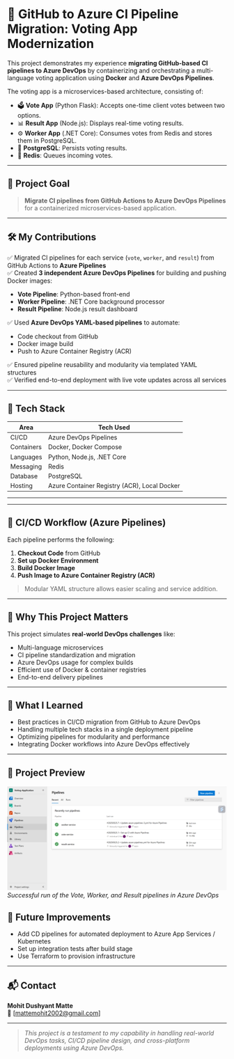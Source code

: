 # 🚀 GitHub to Azure CI Pipeline Migration: Voting App Modernization

This project demonstrates my experience **migrating GitHub-based CI pipelines to Azure DevOps** by containerizing and orchestrating a multi-language voting application using **Docker** and **Azure DevOps Pipelines**.

The voting app is a microservices-based architecture, consisting of:

- 🗳️ **Vote App** (Python Flask): Accepts one-time client votes between two options.
- 📊 **Result App** (Node.js): Displays real-time voting results.
- ⚙️ **Worker App** (.NET Core): Consumes votes from Redis and stores them in PostgreSQL.
- 🐘 **PostgreSQL**: Persists voting results.
- 🧠 **Redis**: Queues incoming votes.

---

## 🔧 Project Goal

> **Migrate CI pipelines from GitHub Actions to Azure DevOps Pipelines** for a containerized microservices-based application.

---

## 🛠️ My Contributions

✅ Migrated CI pipelines for each service (`vote`, `worker`, and `result`) from GitHub Actions to **Azure Pipelines**  
✅ Created **3 independent Azure DevOps Pipelines** for building and pushing Docker images:
- **Vote Pipeline**: Python-based front-end
- **Worker Pipeline**: .NET Core background processor
- **Result Pipeline**: Node.js result dashboard

✅ Used **Azure DevOps YAML-based pipelines** to automate:
- Code checkout from GitHub
- Docker image build
- Push to Azure Container Registry (ACR)
  
✅ Ensured pipeline reusability and modularity via templated YAML structures  
✅ Verified end-to-end deployment with live vote updates across all services

---

## 🧱 Tech Stack

| Area         | Tech Used |
|--------------|-----------|
| CI/CD        | Azure DevOps Pipelines |
| Containers   | Docker, Docker Compose |
| Languages    | Python, Node.js, .NET Core |
| Messaging    | Redis |
| Database     | PostgreSQL |
| Hosting      | Azure Container Registry (ACR), Local Docker |

---

---

## 🧪 CI/CD Workflow (Azure Pipelines)

Each pipeline performs the following:

1. **Checkout Code** from GitHub
2. **Set up Docker Environment**
3. **Build Docker Image**
4. **Push Image to Azure Container Registry (ACR)**

> Modular YAML structure allows easier scaling and service addition.

---

## 🌟 Why This Project Matters

This project simulates **real-world DevOps challenges** like:

- Multi-language microservices
- CI pipeline standardization and migration
- Azure DevOps usage for complex builds
- Efficient use of Docker & container registries
- End-to-end delivery pipelines

---

## 📌 What I Learned

- Best practices in CI/CD migration from GitHub to Azure DevOps  
- Handling multiple tech stacks in a single deployment pipeline  
- Optimizing pipelines for modularity and performance  
- Integrating Docker workflows into Azure DevOps effectively  

---
## 📸 Project Preview

![Azure Pipeline Success](./screenshot/Screenshot%202025-05-25%20175126.png)
*Successful run of the Vote, Worker, and Result pipelines in Azure DevOps*



## 📎 Future Improvements

- Add CD pipelines for automated deployment to Azure App Services / Kubernetes  
- Set up integration tests after build stage  
- Use Terraform to provision infrastructure

---

## 📬 Contact

**Mohit Dushyant Matte**  
📧 [mattemohit2002@gmail.com]  

---

> *This project is a testament to my capability in handling real-world DevOps tasks, CI/CD pipeline design, and cross-platform deployments using Azure DevOps.*




